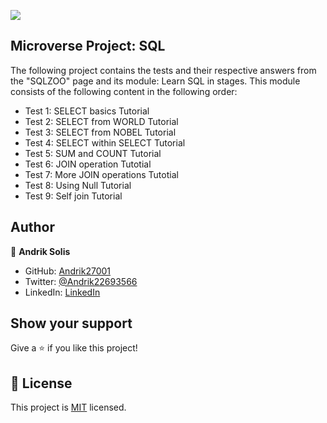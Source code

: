 ![](https://img.shields.io/badge/Microverse-blueviolet)

## Microverse Project: SQL

The following project contains the tests and their respective answers from the "SQLZOO" page and its module: Learn SQL in stages. This module consists of the following content in the following order:

- Test 1: SELECT basics Tutorial
- Test 2: SELECT from WORLD Tutorial
- Test 3: SELECT from NOBEL Tutorial
- Test 4: SELECT within SELECT Tutorial
- Test 5: SUM and COUNT Tutorial
- Test 6: JOIN operation Tutotial
- Test 7: More JOIN operations Tutotial
- Test 8: Using Null Tutorial
- Test 9: Self join Tutorial


## Author

👤 **Andrik Solis**

- GitHub: [Andrik27001](https://github.com/Andrik27001)
- Twitter: [@Andrik22693566](https://twitter.com/Andrik22693566)
- LinkedIn: [LinkedIn](https://www.linkedin.com/in/andrik-solis-paniagua-a0ab251b5/)

## Show your support

Give a ⭐️ if you like this project!


## 📝 License

This project is [MIT](LICENSE) licensed.
